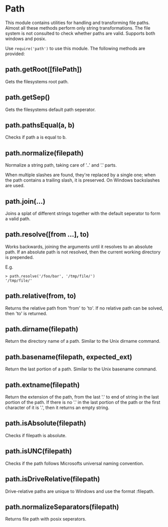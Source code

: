 # Path

This module contains utilities for handling and transforming file paths. 
Almost all these methods perform only string transformations. The file system is not consulted to check whether paths are valid.
Supports both windows and posix.

Use `require('path')` to use this module. The following methods are provided:

## path.getRoot([filePath])

Gets the filesystems root path. 

## path.getSep()

Gets the filesystems default path seperator.

## path.pathsEqual(a, b)

Checks if path a is equal to b.

## path.normalize(filepath)

Normalize a string path, taking care of '..' and '.' parts.

When multiple slashes are found, they're replaced by a single one; when the path contains a trailing slash, it is preserved. On Windows backslashes are used.

## path.join(...)

Joins a splat of different strings together with the default seperator to form a valid path.

## path.resolve([from ...], to)

Works backwards, joining the arguments until it resolves to an absolute path.
If an absolute path is not resolved, then the current working directory is prepended.

E.g.

```
> path.resolve('/foo/bar', '/tmp/file/')
'/tmp/file/'
```
## path.relative(from, to)

Returns the relative path from 'from' to 'to'.
If no relative path can be solved, then 'to' is returned.

## path.dirname(filepath)

Return the directory name of a path. Similar to the Unix dirname command.

## path.basename(filepath, expected_ext)

Return the last portion of a path. Similar to the Unix basename command.

## path.extname(filepath)

Return the extension of the path, from the last '.' to end of string in the last portion of the path. If there is no '.' in the last portion of the path or the first character of it is '.', then it returns an empty string.

## path.isAbsolute(filepath)

Checks if filepath is absolute.

## path.isUNC(filepath)

Checks if the path follows Microsofts universal naming convention.

## path.isDriveRelative(filepath)

Drive-relative paths are unique to Windows and use the format <letter>:filepath.

## path.normalizeSeparators(filepath)

Returns file path with posix seperators.
